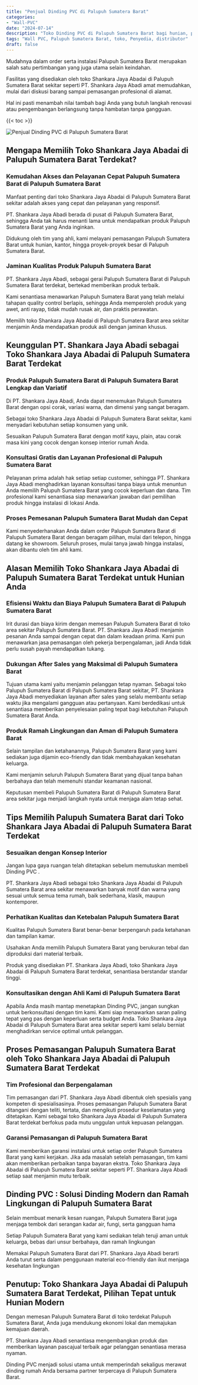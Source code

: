```yaml
---
title: "Penjual Dinding PVC di Palupuh Sumatera Barat"
categories: 
- "Wall-PVC"
date: "2024-07-14"
description: "Toko Dinding PVC di Palupuh Sumatera Barat bagi hunian, perkantoran, serta toko. Material berkualitas, variasi motif, variasi warna elegan, beserta layanan penempatan oleh teknisi berpengalaman dan kepastian resmi!|Jasa penyediaan Dinding PVC di Palupuh Sumatera Barat untuk keperluan tempat tinggal, kantor, maupun toko, dengan material terbaik dan penempatan oleh teknisi profesional dan kepastian resmi.|Pilihan Dinding PVC di Palupuh Sumatera Barat yang terbukti bagi hunian, perkantoran, dan ritel, bersama produk unggulan dan pemasangan oleh tim berpengalaman serta jaminan resmi.|Penjualan Dinding PVC di Palupuh Sumatera Barat bagi rumah, perkantoran, serta gerai, dengan produk terbaik dan pemasangan dikerjakan oleh tim profesional, dilengkapi dengan garansi resmi.}"
tags: "Wall PVC, Palupuh Sumatera Barat, toko, Penyedia, distributor"
draft: false
---
```


Mudahnya dalam order serta instalasi Palupuh Sumatera Barat merupakan salah satu pertimbangan yang juga utama selain keindahan.

Fasilitas yang disediakan oleh toko Shankara Jaya Abadai di Palupuh Sumatera Barat sekitar seperti PT. Shankara Jaya Abadi amat memudahkan, mulai dari diskusi barang sampai pemasangan profesional di alamat.

Hal ini pasti menambah nilai tambah bagi Anda yang butuh langkah renovasi atau pengembangan berlangsung tanpa hambatan tanpa gangguan.

{{< toc >}}

![Penjual Dinding PVC di Palupuh Sumatera Barat](/images/Wall-PVC/Penjual-Dinding-PVC-di-Palupuh-Sumatera-Barat.png)


## Mengapa Memilih Toko Shankara Jaya Abadai di Palupuh Sumatera Barat Terdekat?

### Kemudahan Akses dan Pelayanan Cepat Palupuh Sumatera Barat di Palupuh Sumatera Barat

Manfaat penting dari toko Shankara Jaya Abadai di Palupuh Sumatera Barat sekitar adalah akses yang cepat dan pelayanan yang responsif.

PT. Shankara Jaya Abadi berada di pusat di Palupuh Sumatera Barat, sehingga Anda tak harus menanti lama untuk mendapatkan produk Palupuh Sumatera Barat yang Anda inginkan.

Didukung oleh tim yang ahli, kami melayani pemasangan Palupuh Sumatera Barat untuk hunian, kantor, hingga proyek-proyek besar di Palupuh Sumatera Barat.

### Jaminan Kualitas Produk Palupuh Sumatera Barat

PT. Shankara Jaya Abadi, sebagai gerai Palupuh Sumatera Barat di Palupuh Sumatera Barat terdekat, bertekad memberikan produk terbaik.

Kami senantiasa menawarkan Palupuh Sumatera Barat yang telah melalui tahapan quality control berlapis, sehingga Anda memperoleh produk yang awet, anti rayap, tidak mudah rusak air, dan praktis perawatan.

Memilih toko Shankara Jaya Abadai di Palupuh Sumatera Barat area sekitar menjamin Anda mendapatkan produk asli dengan jaminan khusus.

## Keunggulan PT. Shankara Jaya Abadi sebagai Toko Shankara Jaya Abadai di Palupuh Sumatera Barat Terdekat

### Produk Palupuh Sumatera Barat di Palupuh Sumatera Barat Lengkap dan Variatif

Di PT. Shankara Jaya Abadi, Anda dapat menemukan Palupuh Sumatera Barat dengan opsi corak, variasi warna, dan dimensi yang sangat beragam.

Sebagai toko Shankara Jaya Abadai di Palupuh Sumatera Barat sekitar, kami menyadari kebutuhan setiap konsumen yang unik.

Sesuaikan Palupuh Sumatera Barat dengan motif kayu, plain, atau corak masa kini yang cocok dengan konsep interior rumah Anda.

### Konsultasi Gratis dan Layanan Profesional di Palupuh Sumatera Barat

Pelayanan prima adalah hak setiap setiap customer, sehingga PT. Shankara Jaya Abadi menghadirkan layanan konsultasi tanpa biaya untuk menuntun Anda memilih Palupuh Sumatera Barat yang cocok keperluan dan dana. Tim profesional kami senantiasa siap menawarkan jawaban dari pemilihan produk hingga instalasi di lokasi Anda.

### Proses Pemesanan Palupuh Sumatera Barat Mudah dan Cepat

Kami menyederhanakan Anda dalam order Palupuh Sumatera Barat di Palupuh Sumatera Barat dengan beragam pilihan, mulai dari telepon, hingga datang ke showroom. Seluruh proses, mulai tanya jawab hingga instalasi, akan dibantu oleh tim ahli kami.

## Alasan Memilih Toko Shankara Jaya Abadai di Palupuh Sumatera Barat Terdekat untuk Hunian Anda

### Efisiensi Waktu dan Biaya Palupuh Sumatera Barat di Palupuh Sumatera Barat

Irit durasi dan biaya kirim dengan memesan Palupuh Sumatera Barat di toko area sekitar Palupuh Sumatera Barat. PT. Shankara Jaya Abadi menjamin pesanan Anda sampai dengan cepat dan dalam keadaan prima. Kami pun menawarkan jasa pemasangan oleh pekerja berpengalaman, jadi Anda tidak perlu susah payah mendapatkan tukang.

### Dukungan After Sales yang Maksimal di Palupuh Sumatera Barat

Tujuan utama kami yaitu menjamin pelanggan tetap nyaman. Sebagai toko Palupuh Sumatera Barat di Palupuh Sumatera Barat sekitar, PT. Shankara Jaya Abadi menyediakan layanan after sales yang selalu membantu setiap waktu jika mengalami gangguan atau pertanyaan. Kami berdedikasi untuk senantiasa memberikan penyelesaian paling tepat bagi kebutuhan Palupuh Sumatera Barat Anda.

### Produk Ramah Lingkungan dan Aman di Palupuh Sumatera Barat

Selain tampilan dan ketahanannya, Palupuh Sumatera Barat yang kami sediakan juga dijamin eco-friendly dan tidak membahayakan kesehatan keluarga.

Kami menjamin seluruh Palupuh Sumatera Barat yang dijual tanpa bahan berbahaya dan telah memenuhi standar keamanan nasional.

Keputusan membeli Palupuh Sumatera Barat di Palupuh Sumatera Barat area sekitar juga menjadi langkah nyata untuk menjaga alam tetap sehat.

## Tips Memilih Palupuh Sumatera Barat dari Toko Shankara Jaya Abadai di Palupuh Sumatera Barat Terdekat

### Sesuaikan dengan Konsep Interior 

Jangan lupa gaya ruangan telah ditetapkan sebelum memutuskan membeli  Dinding PVC .

PT. Shankara Jaya Abadi sebagai toko Shankara Jaya Abadai di Palupuh Sumatera Barat area sekitar menawarkan banyak motif dan warna yang sesuai untuk semua tema rumah, baik sederhana, klasik, maupun kontemporer.

### Perhatikan Kualitas dan Ketebalan Palupuh Sumatera Barat

Kualitas Palupuh Sumatera Barat benar-benar berpengaruh pada ketahanan dan tampilan kamar.

Usahakan Anda memilih Palupuh Sumatera Barat yang berukuran tebal dan diproduksi dari material terbaik.

Produk yang disediakan PT. Shankara Jaya Abadi, toko Shankara Jaya Abadai di Palupuh Sumatera Barat terdekat, senantiasa berstandar standar tinggi.

### Konsultasikan dengan Ahli Kami di Palupuh Sumatera Barat

Apabila Anda masih mantap menetapkan Dinding PVC, jangan sungkan untuk berkonsultasi dengan tim kami. Kami siap menawarkan saran paling tepat yang pas dengan keperluan serta budget Anda. Toko Shankara Jaya Abadai di Palupuh Sumatera Barat area sekitar seperti kami selalu berniat menghadirkan service optimal untuk pelanggan.

## Proses Pemasangan Palupuh Sumatera Barat oleh Toko Shankara Jaya Abadai di Palupuh Sumatera Barat Terdekat

### Tim Profesional dan Berpengalaman

Tim pemasangan dari PT. Shankara Jaya Abadi dibentuk oleh spesialis yang kompeten di spesialisasinya. Proses pemasangan Palupuh Sumatera Barat ditangani dengan teliti, tertata, dan mengikuti prosedur keselamatan yang ditetapkan. Kami sebagai toko Shankara Jaya Abadai di Palupuh Sumatera Barat terdekat berfokus pada mutu unggulan untuk kepuasan pelanggan.

### Garansi Pemasangan di Palupuh Sumatera Barat

Kami memberikan garansi instalasi untuk setiap order Palupuh Sumatera Barat yang kami kerjakan. Jika ada masalah setelah pemasangan, tim kami akan memberikan perbaikan tanpa bayaran ekstra. Toko Shankara Jaya Abadai di Palupuh Sumatera Barat sekitar seperti PT. Shankara Jaya Abadi setiap saat menjamin mutu terbaik.

##  Dinding PVC : Solusi Dinding Modern dan Ramah Lingkungan di Palupuh Sumatera Barat

Selain membuat menarik kesan ruangan, Palupuh Sumatera Barat juga menjaga tembok dari serangan kadar air, fungi, serta gangguan hama

Setiap Palupuh Sumatera Barat yang kami sediakan telah teruji aman untuk keluarga, bebas dari unsur berbahaya, dan ramah lingkungan

Memakai Palupuh Sumatera Barat dari PT. Shankara Jaya Abadi berarti Anda turut serta dalam penggunaan material eco-friendly dan ikut menjaga kesehatan lingkungan

## Penutup: Toko Shankara Jaya Abadai di Palupuh Sumatera Barat Terdekat, Pilihan Tepat untuk Hunian Modern

Dengan memesan Palupuh Sumatera Barat di toko terdekat Palupuh Sumatera Barat, Anda juga mendukung ekonomi lokal dan memajukan kemajuan daerah.

PT. Shankara Jaya Abadi senantiasa mengembangkan produk dan memberikan layanan pascajual terbaik agar pelanggan senantiasa merasa nyaman.

 Dinding PVC  menjadi solusi utama untuk memperindah sekaligus merawat dinding rumah Anda bersama partner terpercaya di Palupuh Sumatera Barat.